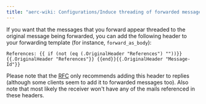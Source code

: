 ```yaml
---
title: "aerc-wiki: Configurations/Induce threading of forwarded messages"
---
```


If you want that the messages that you forward appear threaded to the original
message being forwarded, you can add the following header to your forwarding
template (for instance, `forward_as_body`):
```
References: {{ if (not (eq (.OriginalHeader "References") ""))}}{{.OriginalHeader "References"}} {{end}}{{.OriginalHeader "Message-Id"}}
```

Please note that the [RFC](https://www.rfc-editor.org/rfc/rfc5322#section-3.6.4)
only recommends adding this header to replies (although some clients seem to
add it to forwarded messages too). Also note that most likely the receiver won't
have any of the mails referenced in these headers.
